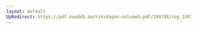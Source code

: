 ```yaml
---
layout: default
UpRedirect: https://pdf.swedeb.se/riksdagen-volumeG-pdf/199798/reg_199798/reg_199798_0123.pdf
---
```

